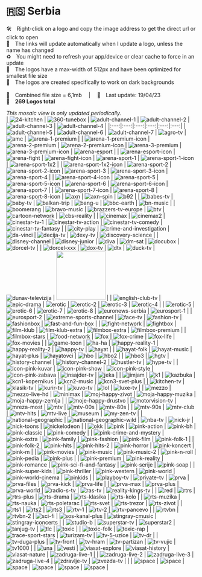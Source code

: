 🇷🇸 Serbia
===============
🛠 Right-click on a logo and copy the image address to get the direct url or click to open  
🔗 The links will update automatically when I update a logo, unless the name has changed  
♻️ You might need to refresh your app/device or clear cache to force in an update  
📐 The logos have a max-width of 512px and have been optimized for smallest file size  
🖤 The logos are created specifically to work on dark backgrounds  
   
💾 Combined file size = 6,1mb  |  📅 Last update: 19/04/23  
🎨 __269 Logos total__
   
   
*This mosaic view is only updated periodically.*  
| ![24-kitchen] | ![360-tunebox] | ![adult-channel-1] | ![adult-channel-2] | ![adult-channel-3] | ![adult-channel-4] |
|:---:|:---:|:---:|:---:|:---:|:---:|
| ![adult-channel-5] | ![adult-channel-6] | ![adult-channel-7] | ![agro-tv] | ![amc] | ![arena-1-premium] |
| ![arena-1-premium-icon] | ![arena-2-premium] | ![arena-2-premium-icon] | ![arena-3-premium] | ![arena-3-premium-icon] | ![arena-esport] |
| ![arena-esport-icon] | ![arena-fight] | ![arena-fight-icon] | ![arena-sport-1] | ![arena-sport-1-icon] | ![arena-sport-1x2] |
| ![arena-sport-1x2-icon] | ![arena-sport-2] | ![arena-sport-2-icon] | ![arena-sport-3] | ![arena-sport-3-icon] | ![arena-sport-4] |
| ![arena-sport-4-icon] | ![arena-sport-5] | ![arena-sport-5-icon] | ![arena-sport-6] | ![arena-sport-6-icon] | ![arena-sport-7] |
| ![arena-sport-7-icon] | ![arena-sport-8] | ![arena-sport-8-icon] | ![axn] | ![axn-spin] | ![b92] |
| ![babes-tv] | ![baby-tv] | ![balkan-trip] | ![bang-u] | ![bbc-earth] | ![bn-music] |
| ![boomerang] | ![bravo-music] | ![brazzers-tv-europe] | ![btv] | ![cartoon-network] | ![cbs-reality] |
| ![cinemax] | ![cinemax2] | ![cinestar-tv-1] | ![cinestar-tv-action] | ![cinestar-tv-comedy] | ![cinestar-tv-fantasy] |
| ![city-play] | ![crime-and-investigation] | ![da-vinci] | ![decija-tv] | ![dexy-tv] | ![discovery-science] |
| ![disney-channel] | ![disney-junior] | ![diva] | ![dm-sat] | ![docubox] | ![dorcel-tv] |
| ![dorcel-xxx] | ![dox-tv] | ![dtx] | ![duck-tv] | ![dunav-televizija] | <img src=https://raw.githubusercontent.com/cybertsotsi/tv/master/countries/serbia/e-entertainment-rs.png height="130px"> |
| ![english-club-tv] | ![epic-drama] | ![erotic] | ![erotic-2] | ![erotic-3] | ![erotic-4] |
| ![erotic-5] | ![erotic-6] | ![erotic-7] | ![erotic-8] | ![euronews-serbia] | ![eurosport-1] |
| ![eurosport-2] | ![extreme-sports-channel] | ![face-tv] | ![fashion-tv] | ![fashionbox] | ![fast-and-fun-box] |
| ![fight-network] | ![fightbox] | ![film-klub] | ![film-klub-extra] | ![filmbox-extra] | ![filmbox-premium] |
| ![filmbox-stars] | ![food-network] | ![fox] | ![fox-crime] | ![fox-life] | ![fox-movies] |
| ![game-toon] | ![ha-ha] | ![happy-reality-1] | ![happy-reality-2] | ![happy-tv] | ![hayat] |
| ![hayat-folk] | ![hayat-music] | ![hayat-plus] | ![hayatovci] | ![hbo] | ![hbo2] |
| ![hbo3] | ![hgtv] | ![history-channel] | ![history-channel-2] | ![hustler-tv] | ![hype-tv] |
| ![icon-pink-kuvar] | ![icon-pink-show] | ![icon-pink-style] | ![icon-pink-zabava] | ![insajder-tv] | ![jeka] |
| ![jimjam] | ![k1] | ![kazbuka] | ![kcn1-kopernikus] | ![kcn2-music] | ![kcn3-svet-plus] |
| ![kitchen-tv] | ![klasik-tv] | ![kurir-tv] | ![kuvo-tv] | ![lol] | ![luxe-tv] |
| ![mezzo] | ![mezzo-live-hd] | ![minimax] | ![moj-happy-zivot] | ![moja-happy-muzika] | ![moja-happy-zemlja] |
| ![moje-happy-drustvo] | ![motorvision-tv] | ![mreza-most] | ![mtv] | ![mtv-00s] | ![mtv-80s] |
| ![mtv-90s] | ![mtv-club] | ![mtv-hits] | ![mtv-live] | ![museum] | ![my-zen-tv] |
| ![national-geographic] | ![national-geographic-wild] | ![nba-tv] | ![nick-jr] | ![nick-toons] | ![nickelodeon] |
| ![okk] | ![pink] | ![pink-action] | ![pink-bh] | ![pink-classic] | ![pink-comedy] |
| ![pink-crime-and-mystery] | ![pink-extra] | ![pink-family] | ![pink-fashion] | ![pink-film] | ![pink-folk-1] |
| ![pink-folk-2] | ![pink-hits] | ![pink-hits-2] | ![pink-horror] | ![pink-koncert] | ![pink-m] |
| ![pink-movies] | ![pink-music] | ![pink-music-2] | ![pink-n-roll] | ![pink-pedia] | ![pink-plus] |
| ![pink-premium] | ![pink-reality] | ![pink-romance] | ![pink-sci-fi-and-fantasy] | ![pink-serije] | ![pink-soap] |
| ![pink-super-kids] | ![pink-thriller] | ![pink-western] | ![pink-world] | ![pink-world-cinema] | ![pinkids] |
| ![playboy-tv] | ![private-tv] | ![prva] | ![prva-files] | ![prva-kick] | ![prva-life] |
| ![prva-max] | ![prva-plus] | ![prva-world] | ![radio-s-tv] | ![ras-tv] | ![reality-kings-tv] |
| ![red] | ![rtrs] | ![rtrs-plus] | ![rts-drama] | ![rts-klasika] | ![rts-kolo] |
| ![rts-muzika] | ![rts-nauka] | ![rts-poletarac] | ![rts-svet] | ![rts-trezor] | ![rts-zivot] |
| ![rts1] | ![rts2] | ![rts3] | ![rtv-1] | ![rtv-2] | ![rtv-pancevo] |
| ![rtvbn] | ![rtvbn-2] | ![sci-fi] | ![sos-kanal-plus] | ![stingray-cmusic] | ![stingray-iconcerts] |
| ![studio-b] | ![superstar-tv] | ![superstar2] | ![tanjug-tv] | ![tlc] | ![toxic] |
| ![toxic-folk] | ![toxic-rap] | ![trace-sport-stars] | ![turizam-tv] | ![tv-5-uzice] | ![tv-dr] |
| ![tv-duga-plus] | ![tv-front] | ![tv-hram] | ![tv-partizan] | ![tv-vujic] | ![tv1000] |
| ![una] | ![vesti] | ![viasat-explore] | ![viasat-history] | ![viasat-nature] | ![zadruga-live-1] |
| ![zadruga-live-2] | ![zadruga-live-3] | ![zadruga-live-4] | ![zdravlje-tv] | ![zvezda-tv] |  |
| ![space] | ![space] | ![space] | ![space] | ![space] | ![space] |

[24-kitchen]:https://raw.githubusercontent.com/cybertsotsi/tv/master/countries/serbia/24-kitchen-rs.png
[360-tunebox]:https://raw.githubusercontent.com/cybertsotsi/tv/master/countries/serbia/360-tunebox-rs.png
[adult-channel-1]:https://raw.githubusercontent.com/cybertsotsi/tv/master/countries/serbia/adult-channel-1-rs.png
[adult-channel-2]:https://raw.githubusercontent.com/cybertsotsi/tv/master/countries/serbia/adult-channel-2-rs.png
[adult-channel-3]:https://raw.githubusercontent.com/cybertsotsi/tv/master/countries/serbia/adult-channel-3-rs.png
[adult-channel-4]:https://raw.githubusercontent.com/cybertsotsi/tv/master/countries/serbia/adult-channel-4-rs.png
[adult-channel-5]:https://raw.githubusercontent.com/cybertsotsi/tv/master/countries/serbia/adult-channel-5-rs.png
[adult-channel-6]:https://raw.githubusercontent.com/cybertsotsi/tv/master/countries/serbia/adult-channel-6-rs.png
[adult-channel-7]:https://raw.githubusercontent.com/cybertsotsi/tv/master/countries/serbia/adult-channel-7-rs.png
[agro-tv]:https://raw.githubusercontent.com/cybertsotsi/tv/master/countries/serbia/agro-tv-rs.png
[amc]:https://raw.githubusercontent.com/cybertsotsi/tv/master/countries/serbia/amc-rs.png
[arena-1-premium]:https://raw.githubusercontent.com/cybertsotsi/tv/master/countries/serbia/arena-1-premium-rs.png
[arena-1-premium-icon]:https://raw.githubusercontent.com/cybertsotsi/tv/master/countries/serbia/arena-1-premium-icon-rs.png
[arena-2-premium]:https://raw.githubusercontent.com/cybertsotsi/tv/master/countries/serbia/arena-2-premium-rs.png
[arena-2-premium-icon]:https://raw.githubusercontent.com/cybertsotsi/tv/master/countries/serbia/arena-2-premium-icon-rs.png
[arena-3-premium]:https://raw.githubusercontent.com/cybertsotsi/tv/master/countries/serbia/arena-3-premium-rs.png
[arena-3-premium-icon]:https://raw.githubusercontent.com/cybertsotsi/tv/master/countries/serbia/arena-3-premium-icon-rs.png
[arena-esport]:https://raw.githubusercontent.com/cybertsotsi/tv/master/countries/serbia/arena-esport-rs.png
[arena-esport-icon]:https://raw.githubusercontent.com/cybertsotsi/tv/master/countries/serbia/arena-esport-icon-rs.png
[arena-fight]:https://raw.githubusercontent.com/cybertsotsi/tv/master/countries/serbia/arena-fight-rs.png
[arena-fight-icon]:https://raw.githubusercontent.com/cybertsotsi/tv/master/countries/serbia/arena-fight-icon-rs.png
[arena-sport-1]:https://raw.githubusercontent.com/cybertsotsi/tv/master/countries/serbia/arena-sport-1-rs.png
[arena-sport-1-icon]:https://raw.githubusercontent.com/cybertsotsi/tv/master/countries/serbia/arena-sport-1-icon-rs.png
[arena-sport-1x2]:https://raw.githubusercontent.com/cybertsotsi/tv/master/countries/serbia/arena-sport-1x2-rs.png
[arena-sport-1x2-icon]:https://raw.githubusercontent.com/cybertsotsi/tv/master/countries/serbia/arena-sport-1x2-icon-rs.png
[arena-sport-2]:https://raw.githubusercontent.com/cybertsotsi/tv/master/countries/serbia/arena-sport-2-rs.png
[arena-sport-2-icon]:https://raw.githubusercontent.com/cybertsotsi/tv/master/countries/serbia/arena-sport-2-icon-rs.png
[arena-sport-3]:https://raw.githubusercontent.com/cybertsotsi/tv/master/countries/serbia/arena-sport-3-rs.png
[arena-sport-3-icon]:https://raw.githubusercontent.com/cybertsotsi/tv/master/countries/serbia/arena-sport-3-icon-rs.png
[arena-sport-4]:https://raw.githubusercontent.com/cybertsotsi/tv/master/countries/serbia/arena-sport-4-rs.png
[arena-sport-4-icon]:https://raw.githubusercontent.com/cybertsotsi/tv/master/countries/serbia/arena-sport-4-icon-rs.png
[arena-sport-5]:https://raw.githubusercontent.com/cybertsotsi/tv/master/countries/serbia/arena-sport-5-rs.png
[arena-sport-5-icon]:https://raw.githubusercontent.com/cybertsotsi/tv/master/countries/serbia/arena-sport-5-icon-rs.png
[arena-sport-6]:https://raw.githubusercontent.com/cybertsotsi/tv/master/countries/serbia/arena-sport-6-rs.png
[arena-sport-6-icon]:https://raw.githubusercontent.com/cybertsotsi/tv/master/countries/serbia/arena-sport-6-icon-rs.png
[arena-sport-7]:https://raw.githubusercontent.com/cybertsotsi/tv/master/countries/serbia/arena-sport-7-rs.png
[arena-sport-7-icon]:https://raw.githubusercontent.com/cybertsotsi/tv/master/countries/serbia/arena-sport-7-icon-rs.png
[arena-sport-8]:https://raw.githubusercontent.com/cybertsotsi/tv/master/countries/serbia/arena-sport-8-rs.png
[arena-sport-8-icon]:https://raw.githubusercontent.com/cybertsotsi/tv/master/countries/serbia/arena-sport-8-icon-rs.png
[axn]:https://raw.githubusercontent.com/cybertsotsi/tv/master/countries/serbia/axn-rs.png
[axn-spin]:https://raw.githubusercontent.com/cybertsotsi/tv/master/countries/serbia/axn-spin-rs.png
[b92]:https://raw.githubusercontent.com/cybertsotsi/tv/master/countries/serbia/b92-rs.png
[babes-tv]:https://raw.githubusercontent.com/cybertsotsi/tv/master/countries/serbia/babes-tv-rs.png
[baby-tv]:https://raw.githubusercontent.com/cybertsotsi/tv/master/countries/serbia/baby-tv-rs.png
[balkan-trip]:https://raw.githubusercontent.com/cybertsotsi/tv/master/countries/serbia/balkan-trip-rs.png
[bang-u]:https://raw.githubusercontent.com/cybertsotsi/tv/master/countries/serbia/bang-u-rs.png
[bbc-earth]:https://raw.githubusercontent.com/cybertsotsi/tv/master/countries/serbia/bbc-earth-rs.png
[bn-music]:https://raw.githubusercontent.com/cybertsotsi/tv/master/countries/serbia/bn-music-rs.png
[boomerang]:https://raw.githubusercontent.com/cybertsotsi/tv/master/countries/serbia/boomerang-rs.png
[bravo-music]:https://raw.githubusercontent.com/cybertsotsi/tv/master/countries/serbia/bravo-music-rs.png
[brazzers-tv-europe]:https://raw.githubusercontent.com/cybertsotsi/tv/master/countries/serbia/brazzers-tv-europe-rs.png
[btv]:https://raw.githubusercontent.com/cybertsotsi/tv/master/countries/serbia/btv-rs.png
[cartoon-network]:https://raw.githubusercontent.com/cybertsotsi/tv/master/countries/serbia/cartoon-network-rs.png
[cbs-reality]:https://raw.githubusercontent.com/cybertsotsi/tv/master/countries/serbia/cbs-reality-rs.png
[cinemax]:https://raw.githubusercontent.com/cybertsotsi/tv/master/countries/serbia/cinemax-rs.png
[cinemax2]:https://raw.githubusercontent.com/cybertsotsi/tv/master/countries/serbia/cinemax2-rs.png
[cinestar-tv-1]:https://raw.githubusercontent.com/cybertsotsi/tv/master/countries/serbia/cinestar-tv-1-rs.png
[cinestar-tv-action]:https://raw.githubusercontent.com/cybertsotsi/tv/master/countries/serbia/cinestar-tv-action-rs.png
[cinestar-tv-comedy]:https://raw.githubusercontent.com/cybertsotsi/tv/master/countries/serbia/cinestar-tv-comedy-rs.png
[cinestar-tv-fantasy]:https://raw.githubusercontent.com/cybertsotsi/tv/master/countries/serbia/cinestar-tv-fantasy-rs.png
[city-play]:https://raw.githubusercontent.com/cybertsotsi/tv/master/countries/serbia/city-play-rs.png
[crime-and-investigation]:https://raw.githubusercontent.com/cybertsotsi/tv/master/countries/serbia/crime-and-investigation-rs.png
[da-vinci]:https://raw.githubusercontent.com/cybertsotsi/tv/master/countries/serbia/da-vinci-rs.png
[decija-tv]:https://raw.githubusercontent.com/cybertsotsi/tv/master/countries/serbia/decija-tv-rs.png
[dexy-tv]:https://raw.githubusercontent.com/cybertsotsi/tv/master/countries/serbia/dexy-tv-rs.png
[discovery-science]:https://raw.githubusercontent.com/cybertsotsi/tv/master/countries/serbia/discovery-science-rs.png
[disney-channel]:https://raw.githubusercontent.com/cybertsotsi/tv/master/countries/serbia/disney-channel-rs.png
[disney-junior]:https://raw.githubusercontent.com/cybertsotsi/tv/master/countries/serbia/disney-junior-rs.png
[diva]:https://raw.githubusercontent.com/cybertsotsi/tv/master/countries/serbia/diva-rs.png
[dm-sat]:https://raw.githubusercontent.com/cybertsotsi/tv/master/countries/serbia/dm-sat-rs.png
[docubox]:https://raw.githubusercontent.com/cybertsotsi/tv/master/countries/serbia/docubox-rs.png
[dorcel-tv]:https://raw.githubusercontent.com/cybertsotsi/tv/master/countries/serbia/dorcel-tv-rs.png
[dorcel-xxx]:https://raw.githubusercontent.com/cybertsotsi/tv/master/countries/serbia/dorcel-xxx-rs.png
[dox-tv]:https://raw.githubusercontent.com/cybertsotsi/tv/master/countries/serbia/dox-tv-rs.png
[dtx]:https://raw.githubusercontent.com/cybertsotsi/tv/master/countries/serbia/dtx-rs.png
[duck-tv]:https://raw.githubusercontent.com/cybertsotsi/tv/master/countries/serbia/duck-tv-rs.png
[dunav-televizija]:https://raw.githubusercontent.com/cybertsotsi/tv/master/countries/serbia/dunav-televizija-rs.png
[e-entertainment]:https://raw.githubusercontent.com/cybertsotsi/tv/master/countries/serbia/e-entertainment-rs.png
[english-club-tv]:https://raw.githubusercontent.com/cybertsotsi/tv/master/countries/serbia/english-club-tv-rs.png
[epic-drama]:https://raw.githubusercontent.com/cybertsotsi/tv/master/countries/serbia/epic-drama-rs.png
[erotic]:https://raw.githubusercontent.com/cybertsotsi/tv/master/countries/serbia/erotic-rs.png
[erotic-2]:https://raw.githubusercontent.com/cybertsotsi/tv/master/countries/serbia/erotic-2-rs.png
[erotic-3]:https://raw.githubusercontent.com/cybertsotsi/tv/master/countries/serbia/erotic-3-rs.png
[erotic-4]:https://raw.githubusercontent.com/cybertsotsi/tv/master/countries/serbia/erotic-4-rs.png
[erotic-5]:https://raw.githubusercontent.com/cybertsotsi/tv/master/countries/serbia/erotic-5-rs.png
[erotic-6]:https://raw.githubusercontent.com/cybertsotsi/tv/master/countries/serbia/erotic-6-rs.png
[erotic-7]:https://raw.githubusercontent.com/cybertsotsi/tv/master/countries/serbia/erotic-7-rs.png
[erotic-8]:https://raw.githubusercontent.com/cybertsotsi/tv/master/countries/serbia/erotic-8-rs.png
[euronews-serbia]:https://raw.githubusercontent.com/cybertsotsi/tv/master/countries/serbia/euronews-serbia-rs.png
[eurosport-1]:https://raw.githubusercontent.com/cybertsotsi/tv/master/countries/serbia/eurosport-1-rs.png
[eurosport-2]:https://raw.githubusercontent.com/cybertsotsi/tv/master/countries/serbia/eurosport-2-rs.png
[extreme-sports-channel]:https://raw.githubusercontent.com/cybertsotsi/tv/master/countries/serbia/extreme-sports-channel-rs.png
[face-tv]:https://raw.githubusercontent.com/cybertsotsi/tv/master/countries/serbia/face-tv-rs.png
[fashion-tv]:https://raw.githubusercontent.com/cybertsotsi/tv/master/countries/serbia/fashion-tv-rs.png
[fashionbox]:https://raw.githubusercontent.com/cybertsotsi/tv/master/countries/serbia/fashionbox-rs.png
[fast-and-fun-box]:https://raw.githubusercontent.com/cybertsotsi/tv/master/countries/serbia/fast-and-fun-box-rs.png
[fight-network]:https://raw.githubusercontent.com/cybertsotsi/tv/master/countries/serbia/fight-network-rs.png
[fightbox]:https://raw.githubusercontent.com/cybertsotsi/tv/master/countries/serbia/fightbox-rs.png
[film-klub]:https://raw.githubusercontent.com/cybertsotsi/tv/master/countries/serbia/film-klub-rs.png
[film-klub-extra]:https://raw.githubusercontent.com/cybertsotsi/tv/master/countries/serbia/film-klub-extra-rs.png
[filmbox-extra]:https://raw.githubusercontent.com/cybertsotsi/tv/master/countries/serbia/filmbox-extra-rs.png
[filmbox-premium]:https://raw.githubusercontent.com/cybertsotsi/tv/master/countries/serbia/filmbox-premium-rs.png
[filmbox-stars]:https://raw.githubusercontent.com/cybertsotsi/tv/master/countries/serbia/filmbox-stars-rs.png
[food-network]:https://raw.githubusercontent.com/cybertsotsi/tv/master/countries/serbia/food-network-rs.png
[fox]:https://raw.githubusercontent.com/cybertsotsi/tv/master/countries/serbia/fox-rs.png
[fox-crime]:https://raw.githubusercontent.com/cybertsotsi/tv/master/countries/serbia/fox-crime-rs.png
[fox-life]:https://raw.githubusercontent.com/cybertsotsi/tv/master/countries/serbia/fox-life-rs.png
[fox-movies]:https://raw.githubusercontent.com/cybertsotsi/tv/master/countries/serbia/fox-movies-rs.png
[game-toon]:https://raw.githubusercontent.com/cybertsotsi/tv/master/countries/serbia/game-toon-rs.png
[ha-ha]:https://raw.githubusercontent.com/cybertsotsi/tv/master/countries/serbia/ha-ha-rs.png
[happy-reality-1]:https://raw.githubusercontent.com/cybertsotsi/tv/master/countries/serbia/happy-reality-1-rs.png
[happy-reality-2]:https://raw.githubusercontent.com/cybertsotsi/tv/master/countries/serbia/happy-reality-2-rs.png
[happy-tv]:https://raw.githubusercontent.com/cybertsotsi/tv/master/countries/serbia/happy-tv-rs.png
[hayat]:https://raw.githubusercontent.com/cybertsotsi/tv/master/countries/serbia/hayat-rs.png
[hayat-folk]:https://raw.githubusercontent.com/cybertsotsi/tv/master/countries/serbia/hayat-folk-rs.png
[hayat-music]:https://raw.githubusercontent.com/cybertsotsi/tv/master/countries/serbia/hayat-music-rs.png
[hayat-plus]:https://raw.githubusercontent.com/cybertsotsi/tv/master/countries/serbia/hayat-plus-rs.png
[hayatovci]:https://raw.githubusercontent.com/cybertsotsi/tv/master/countries/serbia/hayatovci-rs.png
[hbo]:https://raw.githubusercontent.com/cybertsotsi/tv/master/countries/serbia/hbo-rs.png
[hbo2]:https://raw.githubusercontent.com/cybertsotsi/tv/master/countries/serbia/hbo2-rs.png
[hbo3]:https://raw.githubusercontent.com/cybertsotsi/tv/master/countries/serbia/hbo3-rs.png
[hgtv]:https://raw.githubusercontent.com/cybertsotsi/tv/master/countries/serbia/hgtv-rs.png
[history-channel]:https://raw.githubusercontent.com/cybertsotsi/tv/master/countries/serbia/history-channel-rs.png
[history-channel-2]:https://raw.githubusercontent.com/cybertsotsi/tv/master/countries/serbia/history-channel-2-rs.png
[hustler-tv]:https://raw.githubusercontent.com/cybertsotsi/tv/master/countries/serbia/hustler-tv-rs.png
[hype-tv]:https://raw.githubusercontent.com/cybertsotsi/tv/master/countries/serbia/hype-tv-rs.png
[icon-pink-kuvar]:https://raw.githubusercontent.com/cybertsotsi/tv/master/countries/serbia/icon-pink-kuvar-rs.png
[icon-pink-show]:https://raw.githubusercontent.com/cybertsotsi/tv/master/countries/serbia/icon-pink-show-rs.png
[icon-pink-style]:https://raw.githubusercontent.com/cybertsotsi/tv/master/countries/serbia/icon-pink-style-rs.png
[icon-pink-zabava]:https://raw.githubusercontent.com/cybertsotsi/tv/master/countries/serbia/icon-pink-zabava-rs.png
[insajder-tv]:https://raw.githubusercontent.com/cybertsotsi/tv/master/countries/serbia/insajder-tv-rs.png
[jeka]:https://raw.githubusercontent.com/cybertsotsi/tv/master/countries/serbia/jeka-rs.png
[jimjam]:https://raw.githubusercontent.com/cybertsotsi/tv/master/countries/serbia/jimjam-rs.png
[k1]:https://raw.githubusercontent.com/cybertsotsi/tv/master/countries/serbia/k1-rs.png
[kazbuka]:https://raw.githubusercontent.com/cybertsotsi/tv/master/countries/serbia/kazbuka-rs.png
[kcn1-kopernikus]:https://raw.githubusercontent.com/cybertsotsi/tv/master/countries/serbia/kcn1-kopernikus-rs.png
[kcn2-music]:https://raw.githubusercontent.com/cybertsotsi/tv/master/countries/serbia/kcn2-music-rs.png
[kcn3-svet-plus]:https://raw.githubusercontent.com/cybertsotsi/tv/master/countries/serbia/kcn3-svet-plus-rs.png
[kitchen-tv]:https://raw.githubusercontent.com/cybertsotsi/tv/master/countries/serbia/kitchen-tv-rs.png
[klasik-tv]:https://raw.githubusercontent.com/cybertsotsi/tv/master/countries/serbia/klasik-tv-rs.png
[kurir-tv]:https://raw.githubusercontent.com/cybertsotsi/tv/master/countries/serbia/kurir-tv-rs.png
[kuvo-tv]:https://raw.githubusercontent.com/cybertsotsi/tv/master/countries/serbia/kuvo-tv-rs.png
[lol]:https://raw.githubusercontent.com/cybertsotsi/tv/master/countries/serbia/lol-rs.png
[luxe-tv]:https://raw.githubusercontent.com/cybertsotsi/tv/master/countries/serbia/luxe-tv-rs.png
[mezzo]:https://raw.githubusercontent.com/cybertsotsi/tv/master/countries/serbia/mezzo-rs.png
[mezzo-live-hd]:https://raw.githubusercontent.com/cybertsotsi/tv/master/countries/serbia/mezzo-live-hd-rs.png
[minimax]:https://raw.githubusercontent.com/cybertsotsi/tv/master/countries/serbia/minimax-rs.png
[moj-happy-zivot]:https://raw.githubusercontent.com/cybertsotsi/tv/master/countries/serbia/moj-happy-zivot-rs.png
[moja-happy-muzika]:https://raw.githubusercontent.com/cybertsotsi/tv/master/countries/serbia/moja-happy-muzika-rs.png
[moja-happy-zemlja]:https://raw.githubusercontent.com/cybertsotsi/tv/master/countries/serbia/moja-happy-zemlja-rs.png
[moje-happy-drustvo]:https://raw.githubusercontent.com/cybertsotsi/tv/master/countries/serbia/moje-happy-drustvo-rs.png
[motorvision-tv]:https://raw.githubusercontent.com/cybertsotsi/tv/master/countries/serbia/motorvision-tv-rs.png
[mreza-most]:https://raw.githubusercontent.com/cybertsotsi/tv/master/countries/serbia/mreza-most-rs.png
[mtv]:https://raw.githubusercontent.com/cybertsotsi/tv/master/countries/serbia/mtv-rs.png
[mtv-00s]:https://raw.githubusercontent.com/cybertsotsi/tv/master/countries/serbia/mtv-00s-rs.png
[mtv-80s]:https://raw.githubusercontent.com/cybertsotsi/tv/master/countries/serbia/mtv-80s-rs.png
[mtv-90s]:https://raw.githubusercontent.com/cybertsotsi/tv/master/countries/serbia/mtv-90s-rs.png
[mtv-club]:https://raw.githubusercontent.com/cybertsotsi/tv/master/countries/serbia/mtv-club-rs.png
[mtv-hits]:https://raw.githubusercontent.com/cybertsotsi/tv/master/countries/serbia/mtv-hits-rs.png
[mtv-live]:https://raw.githubusercontent.com/cybertsotsi/tv/master/countries/serbia/mtv-live-rs.png
[museum]:https://raw.githubusercontent.com/cybertsotsi/tv/master/countries/serbia/museum-rs.png
[my-zen-tv]:https://raw.githubusercontent.com/cybertsotsi/tv/master/countries/serbia/my-zen-tv-rs.png
[national-geographic]:https://raw.githubusercontent.com/cybertsotsi/tv/master/countries/serbia/national-geographic-rs.png
[national-geographic-wild]:https://raw.githubusercontent.com/cybertsotsi/tv/master/countries/serbia/national-geographic-wild-rs.png
[nba-tv]:https://raw.githubusercontent.com/cybertsotsi/tv/master/countries/serbia/nba-tv-rs.png
[nick-jr]:https://raw.githubusercontent.com/cybertsotsi/tv/master/countries/serbia/nick-jr-rs.png
[nick-toons]:https://raw.githubusercontent.com/cybertsotsi/tv/master/countries/serbia/nick-toons-rs.png
[nickelodeon]:https://raw.githubusercontent.com/cybertsotsi/tv/master/countries/serbia/nickelodeon-rs.png
[okk]:https://raw.githubusercontent.com/cybertsotsi/tv/master/countries/serbia/okk-rs.png
[pink]:https://raw.githubusercontent.com/cybertsotsi/tv/master/countries/serbia/pink-rs.png
[pink-action]:https://raw.githubusercontent.com/cybertsotsi/tv/master/countries/serbia/pink-action-rs.png
[pink-bh]:https://raw.githubusercontent.com/cybertsotsi/tv/master/countries/serbia/pink-bh-rs.png
[pink-classic]:https://raw.githubusercontent.com/cybertsotsi/tv/master/countries/serbia/pink-classic-rs.png
[pink-comedy]:https://raw.githubusercontent.com/cybertsotsi/tv/master/countries/serbia/pink-comedy-rs.png
[pink-crime-and-mystery]:https://raw.githubusercontent.com/cybertsotsi/tv/master/countries/serbia/pink-crime-and-mystery-rs.png
[pink-extra]:https://raw.githubusercontent.com/cybertsotsi/tv/master/countries/serbia/pink-extra-rs.png
[pink-family]:https://raw.githubusercontent.com/cybertsotsi/tv/master/countries/serbia/pink-family-rs.png
[pink-fashion]:https://raw.githubusercontent.com/cybertsotsi/tv/master/countries/serbia/pink-fashion-rs.png
[pink-film]:https://raw.githubusercontent.com/cybertsotsi/tv/master/countries/serbia/pink-film-rs.png
[pink-folk-1]:https://raw.githubusercontent.com/cybertsotsi/tv/master/countries/serbia/pink-folk-1-rs.png
[pink-folk-2]:https://raw.githubusercontent.com/cybertsotsi/tv/master/countries/serbia/pink-folk-2-rs.png
[pink-hits]:https://raw.githubusercontent.com/cybertsotsi/tv/master/countries/serbia/pink-hits-rs.png
[pink-hits-2]:https://raw.githubusercontent.com/cybertsotsi/tv/master/countries/serbia/pink-hits-2-rs.png
[pink-horror]:https://raw.githubusercontent.com/cybertsotsi/tv/master/countries/serbia/pink-horror-rs.png
[pink-koncert]:https://raw.githubusercontent.com/cybertsotsi/tv/master/countries/serbia/pink-koncert-rs.png
[pink-m]:https://raw.githubusercontent.com/cybertsotsi/tv/master/countries/serbia/pink-m-rs.png
[pink-movies]:https://raw.githubusercontent.com/cybertsotsi/tv/master/countries/serbia/pink-movies-rs.png
[pink-music]:https://raw.githubusercontent.com/cybertsotsi/tv/master/countries/serbia/pink-music-rs.png
[pink-music-2]:https://raw.githubusercontent.com/cybertsotsi/tv/master/countries/serbia/pink-music-2-rs.png
[pink-n-roll]:https://raw.githubusercontent.com/cybertsotsi/tv/master/countries/serbia/pink-n-roll-rs.png
[pink-pedia]:https://raw.githubusercontent.com/cybertsotsi/tv/master/countries/serbia/pink-pedia-rs.png
[pink-plus]:https://raw.githubusercontent.com/cybertsotsi/tv/master/countries/serbia/pink-plus-rs.png
[pink-premium]:https://raw.githubusercontent.com/cybertsotsi/tv/master/countries/serbia/pink-premium-rs.png
[pink-reality]:https://raw.githubusercontent.com/cybertsotsi/tv/master/countries/serbia/pink-reality-rs.png
[pink-romance]:https://raw.githubusercontent.com/cybertsotsi/tv/master/countries/serbia/pink-romance-rs.png
[pink-sci-fi-and-fantasy]:https://raw.githubusercontent.com/cybertsotsi/tv/master/countries/serbia/pink-sci-fi-and-fantasy-rs.png
[pink-serije]:https://raw.githubusercontent.com/cybertsotsi/tv/master/countries/serbia/pink-serije-rs.png
[pink-soap]:https://raw.githubusercontent.com/cybertsotsi/tv/master/countries/serbia/pink-soap-rs.png
[pink-super-kids]:https://raw.githubusercontent.com/cybertsotsi/tv/master/countries/serbia/pink-super-kids-rs.png
[pink-thriller]:https://raw.githubusercontent.com/cybertsotsi/tv/master/countries/serbia/pink-thriller-rs.png
[pink-western]:https://raw.githubusercontent.com/cybertsotsi/tv/master/countries/serbia/pink-western-rs.png
[pink-world]:https://raw.githubusercontent.com/cybertsotsi/tv/master/countries/serbia/pink-world-rs.png
[pink-world-cinema]:https://raw.githubusercontent.com/cybertsotsi/tv/master/countries/serbia/pink-world-cinema-rs.png
[pinkids]:https://raw.githubusercontent.com/cybertsotsi/tv/master/countries/serbia/pinkids-rs.png
[playboy-tv]:https://raw.githubusercontent.com/cybertsotsi/tv/master/countries/serbia/playboy-tv-rs.png
[private-tv]:https://raw.githubusercontent.com/cybertsotsi/tv/master/countries/serbia/private-tv-rs.png
[prva]:https://raw.githubusercontent.com/cybertsotsi/tv/master/countries/serbia/prva-rs.png
[prva-files]:https://raw.githubusercontent.com/cybertsotsi/tv/master/countries/serbia/prva-files-rs.png
[prva-kick]:https://raw.githubusercontent.com/cybertsotsi/tv/master/countries/serbia/prva-kick-rs.png
[prva-life]:https://raw.githubusercontent.com/cybertsotsi/tv/master/countries/serbia/prva-life-rs.png
[prva-max]:https://raw.githubusercontent.com/cybertsotsi/tv/master/countries/serbia/prva-max-rs.png
[prva-plus]:https://raw.githubusercontent.com/cybertsotsi/tv/master/countries/serbia/prva-plus-rs.png
[prva-world]:https://raw.githubusercontent.com/cybertsotsi/tv/master/countries/serbia/prva-world-rs.png
[radio-s-tv]:https://raw.githubusercontent.com/cybertsotsi/tv/master/countries/serbia/radio-s-tv-rs.png
[ras-tv]:https://raw.githubusercontent.com/cybertsotsi/tv/master/countries/serbia/ras-tv-rs.png
[reality-kings-tv]:https://raw.githubusercontent.com/cybertsotsi/tv/master/countries/serbia/reality-kings-tv-rs.png
[red]:https://raw.githubusercontent.com/cybertsotsi/tv/master/countries/serbia/red-rs.png
[rtrs]:https://raw.githubusercontent.com/cybertsotsi/tv/master/countries/serbia/rtrs-rs.png
[rtrs-plus]:https://raw.githubusercontent.com/cybertsotsi/tv/master/countries/serbia/rtrs-plus-rs.png
[rts-drama]:https://raw.githubusercontent.com/cybertsotsi/tv/master/countries/serbia/rts-drama-rs.png
[rts-klasika]:https://raw.githubusercontent.com/cybertsotsi/tv/master/countries/serbia/rts-klasika-rs.png
[rts-kolo]:https://raw.githubusercontent.com/cybertsotsi/tv/master/countries/serbia/rts-kolo-rs.png
[rts-muzika]:https://raw.githubusercontent.com/cybertsotsi/tv/master/countries/serbia/rts-muzika-rs.png
[rts-nauka]:https://raw.githubusercontent.com/cybertsotsi/tv/master/countries/serbia/rts-nauka-rs.png
[rts-poletarac]:https://raw.githubusercontent.com/cybertsotsi/tv/master/countries/serbia/rts-poletarac-rs.png
[rts-svet]:https://raw.githubusercontent.com/cybertsotsi/tv/master/countries/serbia/rts-svet-rs.png
[rts-trezor]:https://raw.githubusercontent.com/cybertsotsi/tv/master/countries/serbia/rts-trezor-rs.png
[rts-zivot]:https://raw.githubusercontent.com/cybertsotsi/tv/master/countries/serbia/rts-zivot-rs.png
[rts1]:https://raw.githubusercontent.com/cybertsotsi/tv/master/countries/serbia/rts1-rs.png
[rts2]:https://raw.githubusercontent.com/cybertsotsi/tv/master/countries/serbia/rts2-rs.png
[rts3]:https://raw.githubusercontent.com/cybertsotsi/tv/master/countries/serbia/rts3-rs.png
[rtv-1]:https://raw.githubusercontent.com/cybertsotsi/tv/master/countries/serbia/rtv-1-rs.png
[rtv-2]:https://raw.githubusercontent.com/cybertsotsi/tv/master/countries/serbia/rtv-2-rs.png
[rtv-pancevo]:https://raw.githubusercontent.com/cybertsotsi/tv/master/countries/serbia/rtv-pancevo-rs.png
[rtvbn]:https://raw.githubusercontent.com/cybertsotsi/tv/master/countries/serbia/rtvbn-rs.png
[rtvbn-2]:https://raw.githubusercontent.com/cybertsotsi/tv/master/countries/serbia/rtvbn-2-rs.png
[sci-fi]:https://raw.githubusercontent.com/cybertsotsi/tv/master/countries/serbia/sci-fi-rs.png
[sos-kanal-plus]:https://raw.githubusercontent.com/cybertsotsi/tv/master/countries/serbia/sos-kanal-plus-rs.png
[stingray-cmusic]:https://raw.githubusercontent.com/cybertsotsi/tv/master/countries/serbia/stingray-cmusic-rs.png
[stingray-iconcerts]:https://raw.githubusercontent.com/cybertsotsi/tv/master/countries/serbia/stingray-iconcerts-rs.png
[studio-b]:https://raw.githubusercontent.com/cybertsotsi/tv/master/countries/serbia/studio-b-rs.png
[superstar-tv]:https://raw.githubusercontent.com/cybertsotsi/tv/master/countries/serbia/superstar-tv-rs.png
[superstar2]:https://raw.githubusercontent.com/cybertsotsi/tv/master/countries/serbia/superstar2-rs.png
[tanjug-tv]:https://raw.githubusercontent.com/cybertsotsi/tv/master/countries/serbia/tanjug-tv-rs.png
[tlc]:https://raw.githubusercontent.com/cybertsotsi/tv/master/countries/serbia/tlc-rs.png
[toxic]:https://raw.githubusercontent.com/cybertsotsi/tv/master/countries/serbia/toxic-rs.png
[toxic-folk]:https://raw.githubusercontent.com/cybertsotsi/tv/master/countries/serbia/toxic-folk-rs.png
[toxic-rap]:https://raw.githubusercontent.com/cybertsotsi/tv/master/countries/serbia/toxic-rap-rs.png
[trace-sport-stars]:https://raw.githubusercontent.com/cybertsotsi/tv/master/countries/serbia/trace-sport-stars-rs.png
[turizam-tv]:https://raw.githubusercontent.com/cybertsotsi/tv/master/countries/serbia/turizam-tv-rs.png
[tv-5-uzice]:https://raw.githubusercontent.com/cybertsotsi/tv/master/countries/serbia/tv-5-uzice-rs.png
[tv-dr]:https://raw.githubusercontent.com/cybertsotsi/tv/master/countries/serbia/tv-dr-rs.png
[tv-duga-plus]:https://raw.githubusercontent.com/cybertsotsi/tv/master/countries/serbia/tv-duga-plus-rs.png
[tv-front]:https://raw.githubusercontent.com/cybertsotsi/tv/master/countries/serbia/tv-front-rs.png
[tv-hram]:https://raw.githubusercontent.com/cybertsotsi/tv/master/countries/serbia/tv-hram-rs.png
[tv-partizan]:https://raw.githubusercontent.com/cybertsotsi/tv/master/countries/serbia/tv-partizan-rs.png
[tv-vujic]:https://raw.githubusercontent.com/cybertsotsi/tv/master/countries/serbia/tv-vujic-rs.png
[tv1000]:https://raw.githubusercontent.com/cybertsotsi/tv/master/countries/serbia/tv1000-rs.png
[una]:https://raw.githubusercontent.com/cybertsotsi/tv/master/countries/serbia/una-rs.png
[vesti]:https://raw.githubusercontent.com/cybertsotsi/tv/master/countries/serbia/vesti-rs.png
[viasat-explore]:https://raw.githubusercontent.com/cybertsotsi/tv/master/countries/serbia/viasat-explore-rs.png
[viasat-history]:https://raw.githubusercontent.com/cybertsotsi/tv/master/countries/serbia/viasat-history-rs.png
[viasat-nature]:https://raw.githubusercontent.com/cybertsotsi/tv/master/countries/serbia/viasat-nature-rs.png
[zadruga-live-1]:https://raw.githubusercontent.com/cybertsotsi/tv/master/countries/serbia/zadruga-live-1-rs.png
[zadruga-live-2]:https://raw.githubusercontent.com/cybertsotsi/tv/master/countries/serbia/zadruga-live-2-rs.png
[zadruga-live-3]:https://raw.githubusercontent.com/cybertsotsi/tv/master/countries/serbia/zadruga-live-3-rs.png
[zadruga-live-4]:https://raw.githubusercontent.com/cybertsotsi/tv/master/countries/serbia/zadruga-live-4-rs.png
[zdravlje-tv]:https://raw.githubusercontent.com/cybertsotsi/tv/master/countries/serbia/zdravlje-tv-rs.png
[zvezda-tv]:https://raw.githubusercontent.com/cybertsotsi/tv/master/countries/serbia/zvezda-tv-rs.png

[space]:https://raw.githubusercontent.com/cybertsotsi/tv/master/misc/%CE%A9/space-1500.png
